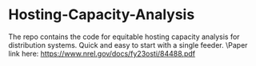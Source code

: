 # Hosting-Capacity-Analysis
The repo contains the code for equitable hosting capacity analysis for distribution systems.
Quick and easy to start with a single feeder.
\\Paper link here: https://www.nrel.gov/docs/fy23osti/84488.pdf
